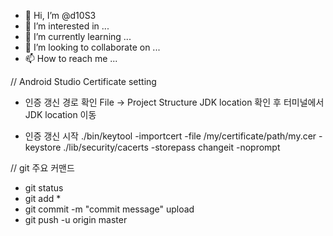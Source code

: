 - 👋 Hi, I’m @d10S3
- 👀 I’m interested in ...
- 🌱 I’m currently learning ...
- 💞️ I’m looking to collaborate on ...
- 📫 How to reach me ...

<!---
d10S3/d10S3 is a ✨ special ✨ repository because its `README.md` (this file) appears on your GitHub profile.
You can click the Preview link to take a look at your changes.
--->

// Android Studio Certificate setting
- 인증 갱신 경로 확인
  File -> Project Structure JDK location 확인 후
  터미널에서 JDK location 이동

- 인증 갱신 시작
  ./bin/keytool -importcert -file /my/certificate/path/my.cer -keystore ./lib/security/cacerts -storepass changeit -noprompt

// git 주요 커맨드
- git status
- git add *
- git commit -m "commit message" upload
- git push -u origin master
